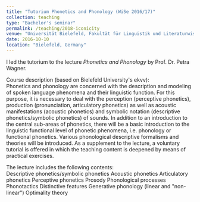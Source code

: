 ```yaml
---
title: "Tutorium Phonetics and Phonology (WiSe 2016/17)"
collection: teaching
type: "Bachelor's seminar"
permalink: /teaching/2018-iconicity
venue: "Universität Bielefeld, Fakultät für Linguistik und Literaturwissenschaft"
date: 2016-10-10
location: "Bielefeld, Germany"
---
```


I led the tutorium to the lecture <i>Phonetics and Phonology</i> by Prof. Dr. Petra Wagner.

Course description (based on Bielefeld University's ekvv):<br>
Phonetics and phonology are concerned with the description and modeling of spoken language phenomena and their linguistic function. For this purpose, it is necessary to deal with the perception (perceptive phonetics), production (pronunciation, articulatory phonetics) as well as acoustic manifestations (acoustic phonetics) and symbolic notation (descriptive phonetics/symbolic phonetics) of sounds. In addition to an introduction to the central sub-areas of phonetics, there will be a basic introduction to the linguistic functional level of phonetic phenomena, i.e. phonology or functional phonetics. Various phonological descriptive formalisms and theories will be introduced. As a supplement to the lecture, a voluntary tutorial is offered in which the teaching content is deepened by means of practical exercises.

The lecture includes the following contents:<br>
Descriptive phonetics/symbolic phonetics
Acoustic phonetics
Articulatory phonetics
Perceptive phonetics
Prosody
Phonological processes
Phonotactics
Distinctive features
Generative phonology (linear and "non-linear")
Optimality theory
